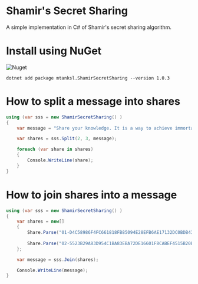 # Shamir's Secret Sharing

A simple implementation in C# of Shamir's secret sharing algorithm.

# Install using NuGet
![Nuget](https://img.shields.io/nuget/v/mtanksl.ShamirSecretSharing)

```
dotnet add package mtanksl.ShamirSecretSharing --version 1.0.3
```

# How to split a message into shares

```C#
using (var sss = new ShamirSecretSharing() )
{
    var message = "Share your knowledge. It is a way to achieve immortality.";

    var shares = sss.Split(2, 3, message);

    foreach (var share in shares)
    {
        Console.WriteLine(share);
    }
}
```

# How to join shares into a message

```C#
using (var sss = new ShamirSecretSharing() )
{
    var shares = new[] 
    {
        Share.Parse("01-D4C58986F4FC661818FB85094E28EFB6AE17132DC0BDB4318E4D5F67D7516E3C3CF8CFEBE02A47793880C41A5E35A61B5AEDEF12498E80C219E563B98AB41238B800"),
                   
        Share.Parse("02-5523B29A83D954C1BA83EBA72DE16601F8CABEF4515B20EFFB314BAE4D836517FFCF2B68A1F42A8A079B12D09B01DFC944686BC425B38C0B05CAC772156925707001")
    };

    var message = sss.Join(shares);

    Console.WriteLine(message);
}
```
